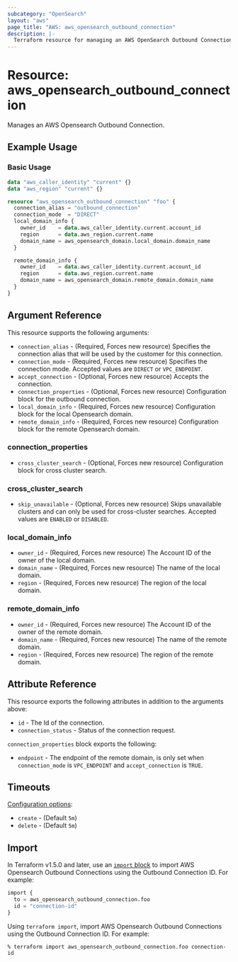 ```yaml
---
subcategory: "OpenSearch"
layout: "aws"
page_title: "AWS: aws_opensearch_outbound_connection"
description: |-
  Terraform resource for managing an AWS OpenSearch Outbound Connection.
---
```


# Resource: aws_opensearch_outbound_connection

Manages an AWS Opensearch Outbound Connection.

## Example Usage

### Basic Usage

```terraform
data "aws_caller_identity" "current" {}
data "aws_region" "current" {}

resource "aws_opensearch_outbound_connection" "foo" {
  connection_alias = "outbound_connection"
  connection_mode  = "DIRECT"
  local_domain_info {
    owner_id    = data.aws_caller_identity.current.account_id
    region      = data.aws_region.current.name
    domain_name = aws_opensearch_domain.local_domain.domain_name
  }

  remote_domain_info {
    owner_id    = data.aws_caller_identity.current.account_id
    region      = data.aws_region.current.name
    domain_name = aws_opensearch_domain.remote_domain.domain_name
  }
}
```

## Argument Reference

This resource supports the following arguments:

* `connection_alias` - (Required, Forces new resource) Specifies the connection alias that will be used by the customer for this connection.
* `connection_mode` - (Required, Forces new resource) Specifies the connection mode. Accepted values are `DIRECT` or `VPC_ENDPOINT`.
* `accept_connection` - (Optional, Forces new resource) Accepts the connection.
* `connection_properties` - (Optional, Forces new resource) Configuration block for the outbound connection.
* `local_domain_info` - (Required, Forces new resource) Configuration block for the local Opensearch domain.
* `remote_domain_info` - (Required, Forces new resource) Configuration block for the remote Opensearch domain.

### connection_properties

* `cross_cluster_search` - (Optional, Forces new resource) Configuration block for cross cluster search.

### cross_cluster_search

* `skip_unavailable` - (Optional, Forces new resource) Skips unavailable clusters and can only be used for cross-cluster searches. Accepted values are `ENABLED` or `DISABLED`.

### local_domain_info

* `owner_id` - (Required, Forces new resource) The Account ID of the owner of the local domain.
* `domain_name` - (Required, Forces new resource) The name of the local domain.
* `region` - (Required, Forces new resource) The region of the local domain.

### remote_domain_info

* `owner_id` - (Required, Forces new resource) The Account ID of the owner of the remote domain.
* `domain_name` - (Required, Forces new resource) The name of the remote domain.
* `region` - (Required, Forces new resource) The region of the remote domain.

## Attribute Reference

This resource exports the following attributes in addition to the arguments above:

* `id` - The Id of the connection.
* `connection_status` - Status of the connection request.

`connection_properties` block exports the following:

* `endpoint` - The endpoint of the remote domain, is only set when `connection_mode` is `VPC_ENDPOINT` and `accept_connection` is `TRUE`.

## Timeouts

[Configuration options](https://developer.hashicorp.com/terraform/language/resources/syntax#operation-timeouts):

* `create` - (Default `5m`)
* `delete` - (Default `5m`)

## Import

In Terraform v1.5.0 and later, use an [`import` block](https://developer.hashicorp.com/terraform/language/import) to import AWS Opensearch Outbound Connections using the Outbound Connection ID. For example:

```terraform
import {
  to = aws_opensearch_outbound_connection.foo
  id = "connection-id"
}
```

Using `terraform import`, import AWS Opensearch Outbound Connections using the Outbound Connection ID. For example:

```console
% terraform import aws_opensearch_outbound_connection.foo connection-id
```
